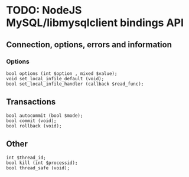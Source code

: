 TODO: NodeJS MySQL/libmysqlclient bindings API
==============================================

Connection, options, errors and information
-------------------------------------------

### Options ###

    bool options (int $option , mixed $value);
    void set_local_infile_default (void);
    bool set_local_infile_handler (callback $read_func);

Transactions
------------

    bool autocommit (bool $mode);
    bool commit (void);
    bool rollback (void);


Other
-----

    int $thread_id;
    bool kill (int $processid);
    bool thread_safe (void);
